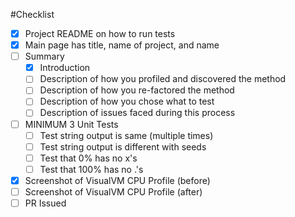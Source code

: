 #Checklist

- [x] Project README on how to run tests
- [x] Main page has title, name of project, and name
- [ ] Summary
    - [x] Introduction
    - [ ] Description of how you profiled and discovered the method
    - [ ] Description of how you re-factored the method
    - [ ] Description of how you chose what to test
    - [ ] Description of issues faced during this process
- [ ] MINIMUM 3 Unit Tests
    - [ ] Test string output is same (multiple times)
    - [ ] Test string output is different with seeds
    - [ ] Test that 0% has no x's
    - [ ] Test that 100% has no .'s
- [x] Screenshot of VisualVM CPU Profile (before)
- [ ] Screenshot of VisualVM CPU Profile (after)
- [ ] PR Issued
